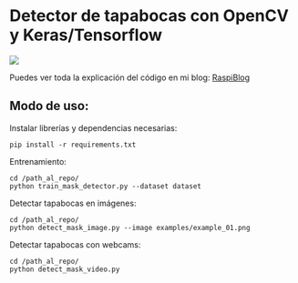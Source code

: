 # Detector de tapabocas con OpenCV y Keras/Tensorflow
![](demo.gif)

Puedes ver toda la explicación del código en mi blog: [RaspiBlog](http://blog.jose.co)

## Modo de uso:

Instalar librerías y dependencias necesarias:

```
pip install -r requirements.txt
```

Entrenamiento:

```
cd /path_al_repo/
python train_mask_detector.py --dataset dataset
```

Detectar tapabocas en imágenes:

```
cd /path_al_repo/
python detect_mask_image.py --image examples/example_01.png
```

Detectar tapabocas con webcams:

```
cd /path_al_repo/
python detect_mask_video.py
```